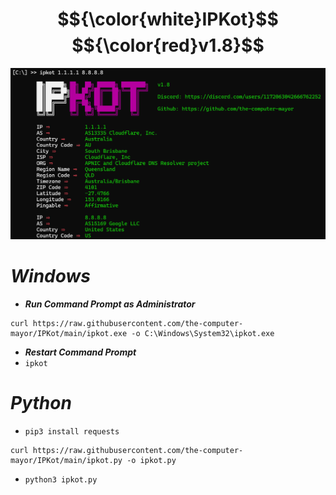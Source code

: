 # $${\color{white}IPKot}$$ $${\color{red}v1.8}$$
![](https://github.com/the-computer-mayor/computer-mayor-db/blob/main/ipkotV1.8.png?raw=true)
# ***Windows***

   - ***Run Command Prompt as Administrator***
```
curl https://raw.githubusercontent.com/the-computer-mayor/IPKot/main/ipkot.exe -o C:\Windows\System32\ipkot.exe
```
   - ***Restart Command Prompt***
   - `ipkot`

# ***Python***
   - `pip3 install requests`
```
curl https://raw.githubusercontent.com/the-computer-mayor/IPKot/main/ipkot.py -o ipkot.py
```
   - `python3 ipkot.py`
